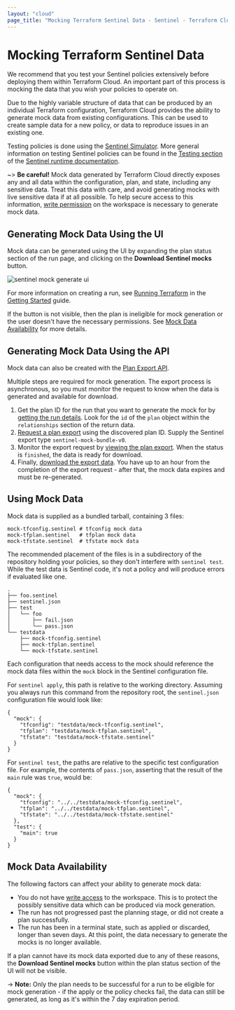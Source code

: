 ```yaml
---
layout: "cloud"
page_title: "Mocking Terraform Sentinel Data - Sentinel - Terraform Cloud"
---
```


# Mocking Terraform Sentinel Data

We recommend that you test your Sentinel policies extensively before deploying
them within Terraform Cloud. An important part of this process is mocking
the data that you wish your policies to operate on.

Due to the highly variable structure of data that can be produced by an
individual Terraform configuration, Terraform Cloud provides the ability to
generate mock data from existing configurations. This can be used to create
sample data for a new policy, or data to reproduce issues in an existing one.

Testing policies is done using the [Sentinel
Simulator](https://docs.hashicorp.com/sentinel/commands/). More general
information on testing Sentinel policies can be found in the [Testing
section](https://docs.hashicorp.com/sentinel/writing/testing) of the [Sentinel
runtime documentation](https://docs.hashicorp.com/sentinel).

~> **Be careful!** Mock data generated by Terraform Cloud directly exposes
any and all data within the configuration, plan, and state, including any
sensitive data. Treat this data with care, and avoid generating mocks with live
sensitive data if at all possible. To help secure access to this information,
[write
permission](/docs/cloud/users-teams-organizations/permissions.html#write)
on the workspace is necessary to generate mock data.

## Generating Mock Data Using the UI

Mock data can be generated using the UI by expanding the plan status section of
the run page, and clicking on the **Download Sentinel mocks** button.

![sentinel mock generate ui](/assets/images/guides/sentinel/download-mocks.png)

For more information on creating a run, see [Running
Terraform](/docs/cloud/getting-started/runs.html) in the [Getting
Started](/docs/cloud/getting-started/index.html) guide.

If the button is not visible, then the plan is ineligible for mock generation or
the user doesn't have the necessary permissions. See [Mock Data
Availability](#mock-data-availability) for more details.

## Generating Mock Data Using the API

Mock data can also be created with the [Plan Export
API](/docs/cloud/api/plan-exports.html).

Multiple steps are required for mock generation. The export process is
asynchronous, so you must monitor the request to know when the data is generated
and available for download.

1. Get the plan ID for the run that you want to generate the mock for by
   [getting the run details](/docs/cloud/api/run.html#get-run-details).
   Look for the `id` of the `plan` object within the `relationships` section of
   the return data.
1. [Request a plan
  export](/docs/cloud/api/plan-exports.html#create-a-plan-export) using the
  discovered plan ID. Supply the Sentinel export type `sentinel-mock-bundle-v0`.
1. Monitor the export request by [viewing the plan
  export](/docs/cloud/api/plan-exports.html#show-a-plan-export). When the
  status is `finished`, the data is ready for download.
1. Finally, [download the export
   data](/docs/cloud/api/plan-exports.html#download-exported-plan-data).
   You have up to an hour from the completion of the export request - after
   that, the mock data expires and must be re-generated.

## Using Mock Data

Mock data is supplied as a bundled tarball, containing 3 files:

```
mock-tfconfig.sentinel # tfconfig mock data
mock-tfplan.sentinel   # tfplan mock data
mock-tfstate.sentinel  # tfstate mock data
```

The recommended placement of the files is in a subdirectory of the repository
holding your policies, so they don't interfere with `sentinel test`. While the
test data is Sentinel code, it's not a policy and will produce errors if
evaluated like one.

```
.
├── foo.sentinel
├── sentinel.json
├── test
│   └── foo
│       ├── fail.json
│       └── pass.json
└── testdata
    ├── mock-tfconfig.sentinel
    ├── mock-tfplan.sentinel
    └── mock-tfstate.sentinel
```

Each configuration that needs access to the mock should reference the mock data
files within the `mock` block in the Sentinel configuration file.

For `sentinel apply`, this path is relative to the working directory. Assuming
you always run this command from the repository root, the `sentinel.json`
configuration file would look like:

```
{
  "mock": {
    "tfconfig": "testdata/mock-tfconfig.sentinel",
    "tfplan": "testdata/mock-tfplan.sentinel",
    "tfstate": "testdata/mock-tfstate.sentinel"
  }
}
```

For `sentinel test`, the paths are relative to the specific test configuration
file. For example, the contents of `pass.json`, asserting that the result of the
`main` rule was `true`, would be:

```
{
  "mock": {
    "tfconfig": "../../testdata/mock-tfconfig.sentinel",
    "tfplan": "../../testdata/mock-tfplan.sentinel",
    "tfstate": "../../testdata/mock-tfstate.sentinel"
  },
  "test": {
    "main": true
  }
}
```

## Mock Data Availability

The following factors can affect your ability to generate mock data:

* You do not have [write
  access](/docs/cloud/users-teams-organizations/permissions.html#write) to
  the workspace. This is to protect the possibly sensitive data which can be
  produced via mock generation.
* The run has not progressed past the planning stage, or did not create a plan
  successfully.
* The run has been in a terminal state, such as applied or discarded, longer
  than seven days. At this point, the data necessary to generate the mocks is no
  longer available.

If a plan cannot have its mock data exported due to any of these reasons, the
**Download Sentinel mocks** button within the plan status section of the UI will
not be visible.

-> **Note:** Only the plan needs to be successful for a run to be eligible for
mock generation - if the apply or the policy checks fail, the data can still be
generated, as long as it's within the 7 day expiration period.
